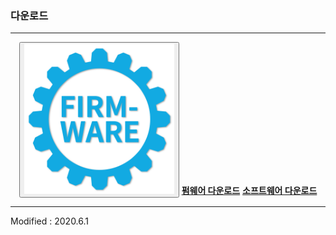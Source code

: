 ### 다운로드

---

<div align="center">

<tr>
<button type="button" onclick="window.open('http://dev.byrobot.co.kr/products/')"><img src="/assets/images/simple-icons/firmware_icon.png" alt="firmware download" height="240" width="240"></button>
</tr>
<tr>
<a href="http://dev.byrobot.co.kr/products/"><b>펌웨어 다운로드</b></a>
</tr>
<tr>
<a href="https://byrobot.co.kr/page/?pid=software"><b>소프트웨어 다운로드</b></a>
</tr>


</div>

---

Modified : 2020.6.1